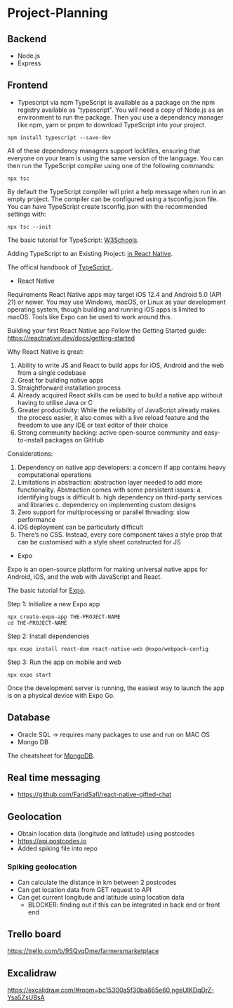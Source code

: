 # Project-Planning


## Backend 
- Node.js
- Express


## Frontend 
- Typescript via npm
TypeScript is available as a package on the npm registry available as "typescript".
You will need a copy of Node.js as an environment to run the package. Then you use a dependency manager like npm, yarn or pnpm to download TypeScript into your project.
```
npm install typescript --save-dev
```
All of these dependency managers support lockfiles, ensuring that everyone on your team is using the same version of the language. You can then run the TypeScript compiler using one of the following commands:
```
npx tsc
```
By default the TypeScript compiler will print a help message when run in an empty project. The compiler can be configured using a tsconfig.json file. You can have TypeScript create tsconfig.json with the recommended settings with:
```
npx tsc --init
```

The basic tutorial for TypeScript: [W3Schools](https://www.w3schools.com/typescript/index.php).

Adding TypeScript to an Existing Project: [in React Native](https://reactnative.dev/docs/typescript).

The offical handbook of [TypeScript ](https://www.typescriptlang.org/).

- React Native 

Requirements
React Native apps may target iOS 12.4 and Android 5.0 (API 21) or newer. You may use Windows, macOS, or Linux as your development operating system, though building and running iOS apps is limited to macOS. Tools like Expo can be used to work around this.

Building your first React Native app
Follow the Getting Started guide: https://reactnative.dev/docs/getting-started

Why React Native is great:
1. Ability to write JS and React to build apps for iOS, Android and the web from a single codebase
2. Great for building native apps
3. Straightforward installation process
4. Already acquired React skills can be used to build a native app without having to utilise Java or C
5. Greater producitivity: While the reliability of JavaScript already makes the process easier, it also comes with a live reload feature and the freedom to use any IDE or text editor of their choice
6. Strong community backing: active open-source community and easy-to-install packages on GitHub

Considerations:
1. Dependency on native app developers: a concern if app contains heavy computational operations
2. Limitations in abstraction: abstraction layer needed to add more functionality. Abstraction comes with some persistent issues:
    a. identifying bugs is difficult
    b. high dependency on third-party services and libraries
    c. dependency on implementing custom designs
3. Zero support for multiprocessing or parallel threading: slow performance
4. iOS deployment can be particularly difficult
5. There’s no CSS. Instead, every core component takes a style prop that can be customised with a style sheet constructed for JS

- Expo 

Expo is an open-source platform for making universal native apps for Android, iOS, and the web with JavaScript and React.

The basic tutorial for [Expo](https://docs.expo.dev/tutorial/introduction/).

Step 1: Initialize a new Expo app

```
npx create-expo-app THE-PROJECT-NAME
cd THE-PROJECT-NAME
```

Step 2: Install dependencies

```
npx expo install react-dom react-native-web @expo/webpack-config
```

Step 3: Run the app on mobile and web
```
npx expo start
```
Once the development server is running, the easiest way to launch the app is on a physical device with Expo Go. 

## Database
- Oracle SQL -> requires many packages to use and run on MAC OS
- Mongo DB

The cheatsheet for [MongoDB](https://gist.github.com/bradtraversy/f407d642bdc3b31681bc7e56d95485b6).

## Real time messaging
- https://github.com/FaridSafi/react-native-gifted-chat 

## Geolocation
- Obtain location data (longitude and latitude) using postcodes
- https://api.postcodes.io
- Added spiking file into repo

### Spiking geolocation
- Can calculate the distance in km between 2 postcodes
- Can get location data from GET request to API
- Can get current longitude and latitude using location data
    - BLOCKER: finding out if this can be integrated in back end or front end

## Trello board
https://trello.com/b/9SQvqDme/farmersmarketplace

## Excalidraw
https://excalidraw.com/#room=bc15300a5f30ba865e60,ngeUIKDqDrZ-Ysa5ZsUBsA


